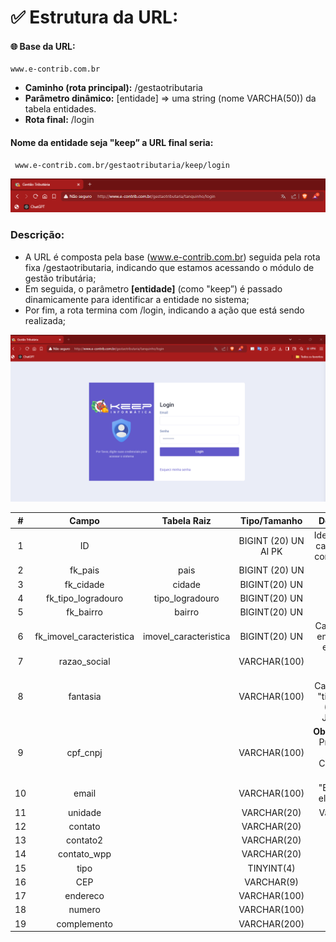 #   ✅ Estrutura da URL:
####  🌐 Base da URL:
    www.e-contrib.com.br
*   **Caminho (rota principal):** /gestaotributaria
*   **Parâmetro dinâmico:** [entidade] ⇒  uma string (nome VARCHA(50)) da tabela entidades.
*   **Rota final:** /login

####    Nome da entidade seja "keep” a URL final seria:
     www.e-contrib.com.br/gestaotributaria/keep/login

![alt text](image.png)

###  Descrição:
*   A URL é composta pela base (www.e-contrib.com.br) seguida pela rota fixa /gestaotributaria, indicando que estamos acessando o módulo de gestão tributária;
*   Em seguida, o parâmetro **[entidade]** (como "keep”) é passado dinamicamente para identificar a entidade no sistema;
*   Por fim, a rota termina com /login, indicando a ação que está sendo realizada;

![alt text](image-1.png)


 **\#**  | **Campo**                    | **Tabela Raiz**        | **Tipo/Tamanho**        | **Descrição**                                                                        |  
:-------:|:---------------------------:|:-----------------------:|:-----------------------:|:------------------------------------------------------------------------------------:|
 1       | ID                          |                         | BIGINT \(20\) UN AI PK  | Identificador cadastro do contribuinte\.                                             |
 2       | fk\_pais                    | pais                    | BIGINT \(20\) UN        |                                                                                      |      
 3       | fk\_cidade                  | cidade                  | BIGINT\(20\) UN         |                                                                                      |    
 4       | fk\_tipo\_logradouro        | tipo\_logradouro        | BIGINT\(20\) UN         |                                                                                      |     
 5       | fk\_bairro                  | bairro                  | BIGINT\(20\) UN         |                                                                                      |      
 6       | fk\_imovel\_caracteristica  | imovel\_caracteristica  | BIGINT\(20\) UN         | Cadastro da entidade => empresa                                                      |      
 7       | razao\_social               |                         | VARCHAR\(100\)          |                                                                                      |      
 8       | fantasia                    |                         | VARCHAR\(100\)          | ADD \+ Campo caso "tipo" == 1 \(Tipo => Juridico\)                                   |      
 9       | cpf\_cnpj                   |                         | VARCHAR\(100\)          | **Observação:** Preencher com CPF/CNPJ válido\.                                      |      
 10      | email                       |                         | VARCHAR\(100\)          | "Endereço eletrônico\.                                                               |      
 11      | unidade                     |                         | VARCHAR\(20\)           | Validação:                                                                           |      
 12      | contato                     |                         | VARCHAR\(20\)           |                                                                                      |      
 13      | contato2                    |                         | VARCHAR\(20\)           |                                                                                      |      
 14      | contato\_wpp                |                         | VARCHAR\(20\)           |                                                                                      |     
 15      | tipo                        |                         | TINYINT\(4\)            |                                                                                      |      
 16      | CEP                         |                         | VARCHAR\(9\)            |                                                                                      |     
 17      | endereco                    |                         | VARCHAR\(100\)          |                                                                                      |     
 18      | numero                      |                         | VARCHAR\(100\)          |                                                                                      |           
 19      | complemento                 |                         | VARCHAR\(200\)          |                                                                                      |  

